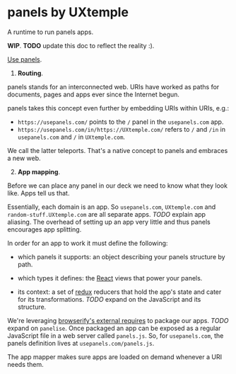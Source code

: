 # panels by UXtemple

A runtime to run panels apps.

**WIP**.
**TODO** update this doc to reflect the reality :).

[Use panels](https://usepanels.com).

1. **Routing**.

panels stands for an interconnected web.
URIs have worked as paths for documents, pages and apps ever since the Internet begun.

panels takes this concept even further by embedding URIs within URIs, e.g.:
- `https://usepanels.com/` points to the `/` panel in the `usepanels.com` app.
- `https://usepanels.com/in/https://UXtemple.com/` refers to `/` and `/in` in `usepanels.com` and
`/` in `UXtemple.com`.

We call the latter teleports. That's a native concept to panels and embraces a new web.

2. **App mapping**.

Before we can place any panel in our deck we need to know what they look like. Apps tell us that.

Essentially, each domain is an app. So `usepanels.com`, `UXtemple.com` and `random-stuff.UXtemple.com`
are all separate apps.
*TODO* explain app aliasing.
The overhead of setting up an app very little and thus panels encourages app splitting.

In order for an app to work it must define the following:
- which panels it supports:
an object describing your panels structure by path.

- which types it defines:
the [React](http://facebook.github.io/react/) views that power your panels.

- its context:
a set of [redux](https://github.com/rackt/redux) reducers that hold the app's state and cater
for its transformations.
*TODO* expand on the JavaScript and its structure.

We're leveraging [browserify's external requires](https://github.com/substack/node-browserify#external-requires)
to package our apps.
*TODO* expand on `panelise`.
Once packaged an app can be exposed as a regular JavaScript file in a web server called `panels.js`.
So, for `usepanels.com`, the panels definition lives at `usepanels.com/panels.js`.

The app mapper makes sure apps are loaded on demand whenever a URI needs them.
